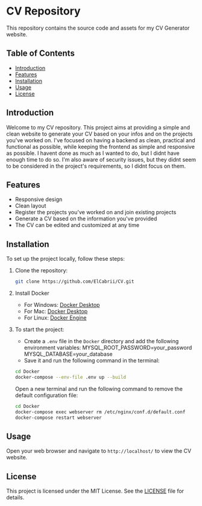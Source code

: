 # CV Repository

This repository contains the source code and assets for my CV Generator website.

## Table of Contents

- [Introduction](#introduction)
- [Features](#features)
- [Installation](#installation)
- [Usage](#usage)
- [License](#license)

## Introduction

Welcome to my CV repository. This project aims at providing a simple and clean website to generate your CV based on your infos and on the projects you've worked on.
I've focused on having a backend as clean, practical and functional as possible, while keeping the frontend as simple and responsive as possible.
I havent done as much as I wanted to do, but I didnt have enough time to do so. 
I'm also aware of security issues, but they didnt seem to be considered in the project's requirements, so I didnt focus on them.

## Features
- Responsive design
- Clean layout
- Register the projects you've worked on and join existing projects
- Generate a CV based on the information you've provided
- The CV can be edited and customized at any time

## Installation

To set up the project locally, follow these steps:

1. Clone the repository:
    ```bash
    git clone https://github.com/ElCabrii/CV.git
    ```
2. Install Docker
    - For Windows: [Docker Desktop](https://docs.docker.com/docker-for-windows/install/)
    - For Mac: [Docker Desktop](https://docs.docker.com/docker-for-mac/install/)
    - For Linux: [Docker Engine](https://docs.docker.com/engine/install/)
    
3. To start the project:
    - Create a `.env` file in the `Docker` directory and add the following environment variables:
    MYSQL_ROOT_PASSWORD=your_password
    MYSQL_DATABASE=your_database
    - Save it and run the following command in the terminal:

    ```bash
    cd Docker
    docker-compose --env-file .env up --build
    ```
    Open a new terminal and run the following command to remove the default configuration file:

    ```bash
    cd Docker
    docker-compose exec webserver rm /etc/nginx/conf.d/default.conf
    docker-compose restart webserver
    ```


## Usage

Open your web browser and navigate to `http://localhost/` to view the CV website.

## License

This project is licensed under the MIT License. See the [LICENSE](LICENSE) file for details.


